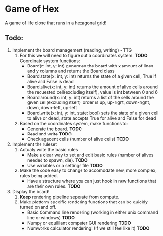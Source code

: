 # Game of Hex
A game of life clone that runs in a hexagonal grid!

## Todo:
1. Implement the board management (reading, writing) - TTG
   1. For this we will need to figure out a coordinates system. **TODO**
      Coordinate system functions:
         - Board(x: int, y: int) generates the board with x amount of lines and y columns and returns the Board class
         - Board.state(x: int, y: int) returns the state of a given cell, True if alive and False is dead
         - Board.alive(x: int, y: int) returns the amount of alive cells around the requested cell(excluding itself), value is int between 0 and 6
         - Board.around(x: int, y: int) returns a list of the cells around the given cell(excluding itself), order is up, up-right, down-right, down, down-left, up-left
         - Board.write(x: int, y: int, state: bool) sets the state of a given cell to alive or dead, state accepts True for alive and False for dead
   2. Based on the coordinates system, make functions to:
      - Generate the board. **TODO**
      - Read and write **TODO**
      - Check agacent cells (number of alive cells) **TODO**
2. Implement the ruleset
   1. Actualy write the basic rules
      - Make a clear way to set and edit basic rules (number of alives needed to spawn, die). **TODO**
      - Use variables or a settings file **TODO**
   2. Make the code easy to change to accomodate new, more complex, rules being added. 
      - Have a structure where you can just hook in new functions that are their own rules. **TODO**
3. Display the board!
    1. **Keep** rendering pipeline seperate from compute.
    2. Make platform specific rendering functions that can be quickly turned on and off.
       - Basic Command line rendering (working in either unix command line or windows) **TODO**
       - Numpy or equililant computer GUI rendering **TODO**
       - Numworks calculator rendering! (If we still feel like it) **TODO** 
